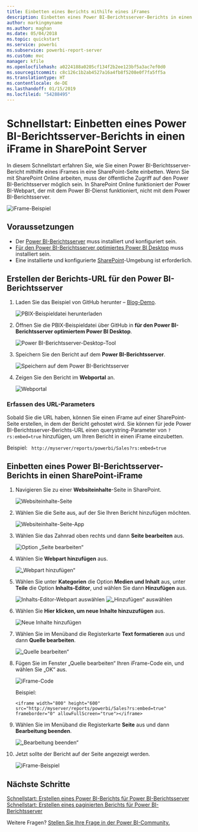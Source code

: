 ```yaml
---
title: Einbetten eines Berichts mithilfe eines iFrames
description: Einbetten eines Power BI-Berichtsserver-Berichts in einen iFrame in SharePoint Server
author: markingmyname
ms.author: maghan
ms.date: 05/04/2018
ms.topic: quickstart
ms.service: powerbi
ms.subservice: powerbi-report-server
ms.custom: mvc
manager: kfile
ms.openlocfilehash: a0224188a0205cf134f2b2ee123bf5a3ac7ef0d0
ms.sourcegitcommit: c8c126c1b2ab4527a16a4fb8f5208e0f7fa5ff5a
ms.translationtype: HT
ms.contentlocale: de-DE
ms.lasthandoff: 01/15/2019
ms.locfileid: "54288495"
---
```

# <a name="quickstart-embed-a-power-bi-report-server-report-using-an-iframe-in-sharepoint-server"></a>Schnellstart: Einbetten eines Power BI-Berichtsserver-Berichts in einen iFrame in SharePoint Server

In diesem Schnellstart erfahren Sie, wie Sie einen Power BI-Berichtsserver-Bericht mithilfe eines iFrames in eine SharePoint-Seite einbetten. Wenn Sie mit SharePoint Online arbeiten, muss der öffentliche Zugriff auf den Power BI-Berichtsserver möglich sein. In SharePoint Online funktioniert der Power BI-Webpart, der mit dem Power BI-Dienst funktioniert, nicht mit dem Power BI-Berichtsserver. 

![iFrame-Beispiel](media/quickstart-embed/quickstart_embed_01.png)
## <a name="prerequisites"></a>Voraussetzungen
* Der [Power BI-Berichtsserver](https://powerbi.microsoft.com/en-us/report-server/) muss installiert und konfiguriert sein.
* [Für den Power BI-Berichtsserver optimiertes Power BI Desktop](install-powerbi-desktop.md) muss installiert sein.
* Eine installierte und konfigurierte [SharePoint](https://docs.microsoft.com/sharepoint/install/install)-Umgebung ist erforderlich.

## <a name="creating-the-power-bi-report-server-report-url"></a>Erstellen der Berichts-URL für den Power BI-Berichtsserver

1. Laden Sie das Beispiel von GitHub herunter – [Blog-Demo](https://github.com/Microsoft/powerbi-desktop-samples).

    ![PBIX-Beispieldatei herunterladen](media/quickstart-embed/quickstart_embed_14.png)

2. Öffnen Sie die PBIX-Beispieldatei über GitHub in **für den Power BI-Berichtsserver optimiertem Power BI Desktop**.

    ![Power BI-Berichtsserver-Desktop-Tool](media/quickstart-embed/quickstart_embed_02.png)

3. Speichern Sie den Bericht auf dem **Power BI-Berichtsserver**. 

    ![Speichern auf dem Power BI-Berichtsserver](media/quickstart-embed/quickstart_embed_03.png)

4. Zeigen Sie den Bericht im **Webportal** an.

    ![Webportal](media/quickstart-embed/quickstart_embed_04.png)

### <a name="capturing-the-url-parameter"></a>Erfassen des URL-Parameters

Sobald Sie die URL haben, können Sie einen iFrame auf einer SharePoint-Seite erstellen, in dem der Bericht gehostet wird. Sie können für jede Power BI-Berichtsserver-Berichts-URL einen querystring-Parameter von `?rs:embed=true` hinzufügen, um Ihren Bericht in einen iFrame einzubetten. 

   Beispiel:
    ``` 
    http://myserver/reports/powerbi/Sales?rs:embed=true
    ```
## <a name="embedding-a-power-bi-report-server-report-in-a-sharepoint-iframe"></a>Einbetten eines Power BI-Berichtsserver-Berichts in einen SharePoint-iFrame

1. Navigieren Sie zu einer **Websiteinhalte**-Seite in SharePoint.

    ![Websiteinhalte-Seite](media/quickstart-embed/quickstart_embed_05.png)

2. Wählen Sie die Seite aus, auf der Sie Ihren Bericht hinzufügen möchten.

    ![Websiteinhalte-Seite-App](media/quickstart-embed/quickstart_embed_06.png)

3. Wählen Sie das Zahnrad oben rechts und dann **Seite bearbeiten** aus.

    ![Option „Seite bearbeiten“](media/quickstart-embed/quickstart_embed_07.png)

4. Wählen Sie **Webpart hinzufügen** aus.

    ![„Webpart hinzufügen“](media/quickstart-embed/quickstart_embed_08.png)

5. Wählen Sie unter **Kategorien** die Option **Medien und Inhalt** aus, unter **Teile** die Option **Inhalts-Editor**, und wählen Sie dann **Hinzufügen** aus.

    ![Inhalts-Editor-Webpart auswählen](media/quickstart-embed/quickstart_embed_09.png) ![„Hinzufügen“ auswählen](media/quickstart-embed/quickstart_embed_091.png)

6. Wählen Sie **Hier klicken, um neue Inhalte hinzuzufügen** aus.

    ![Neue Inhalte hinzufügen](media/quickstart-embed/quickstart_embed_10.png)

7. Wählen Sie im Menüband die Registerkarte **Text formatieren** aus und dann **Quelle bearbeiten**.

     ![„Quelle bearbeiten“](media/quickstart-embed/quickstart_embed_11.png)

8. Fügen Sie im Fenster „Quelle bearbeiten“ Ihren iFrame-Code ein, und wählen Sie „OK“ aus.

    ![iFrame-Code](media/quickstart-embed/quickstart_embed_12.png)

     Beispiel:
     ```
     <iframe width="800" height="600" src="http://myserver/reports/powerbi/Sales?rs:embed=true" frameborder="0" allowFullScreen="true"></iframe>
     ```

9. Wählen Sie im Menüband die Registerkarte **Seite** aus und dann **Bearbeitung beenden**.

    ![„Bearbeitung beenden“](media/quickstart-embed/quickstart_embed_13.png)

10. Jetzt sollte der Bericht auf der Seite angezeigt werden.

    ![iFrame-Beispiel](media/quickstart-embed/quickstart_embed_01.png)

## <a name="next-steps"></a>Nächste Schritte

[Schnellstart: Erstellen eines Power BI-Berichts für Power BI-Berichtsserver](quickstart-create-powerbi-report.md)  
[Schnellstart: Erstellen eines paginierten Berichts für Power BI-Berichtsserver](quickstart-create-paginated-report.md)  

Weitere Fragen? [Stellen Sie Ihre Frage in der Power BI-Community.](https://community.powerbi.com/) 